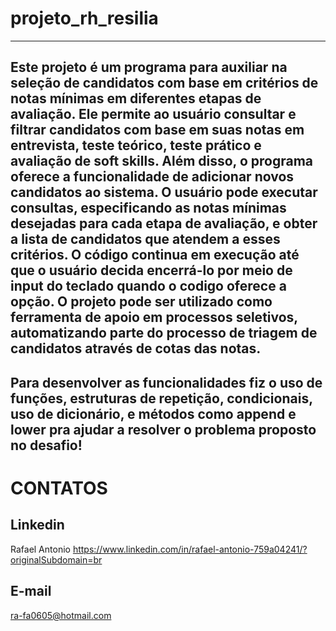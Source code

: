 # projeto_rh_resilia
---
Este projeto é um programa para auxiliar na seleção de candidatos com base em critérios de notas mínimas em diferentes etapas de avaliação. Ele permite ao usuário consultar e filtrar candidatos com base em suas notas em entrevista, teste teórico, teste prático e avaliação de soft skills. Além disso, o programa oferece a funcionalidade de adicionar novos candidatos ao sistema. O usuário pode executar consultas, especificando as notas mínimas desejadas para cada etapa de avaliação, e obter a lista de candidatos que atendem a esses critérios. O código continua em execução até que o usuário decida encerrá-lo por meio de input do teclado quando o codigo oferece a opção. O projeto pode ser utilizado como ferramenta de apoio em processos seletivos, automatizando parte do processo de triagem de candidatos através de cotas das notas.
---
Para desenvolver as funcionalidades fiz o uso de funções, estruturas de repetição, condicionais, uso de dicionário, e métodos como append e lower pra ajudar a resolver o problema proposto no desafio!
--- 
# CONTATOS
## Linkedin
Rafael Antonio
https://www.linkedin.com/in/rafael-antonio-759a04241/?originalSubdomain=br

## E-mail
ra-fa0605@hotmail.com